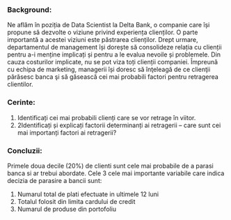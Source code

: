 ### Background:

Ne aflăm în poziția de Data Scientist la Delta Bank, o companie care își propune să dezvolte o viziune privind experiența clienților. 
O parte importantă a acestei viziuni este păstrarea clienților. 
Drept urmare, departamentul de management își dorește să consolideze relația cu clienții pentru a-i menține implicați și pentru a le evalua nevoile și problemele. 
Din cauza costurilor implicate, nu se pot viza toți clienții companiei. 
Împreună cu echipa de marketing, managerii își doresc să înţeleagă de ce clienţii părăsesc banca şi să găsească cei mai probabili factori pentru retragerea clientilor.


### Cerinte:
1. Identificați cei mai probabili clienți care se vor retrage în viitor.
2. 2Identificați și explicați factorii determinanți ai retragerii – care sunt cei mai importanți factori ai retragerii?

### Concluzii:

Primele doua decile (20%) de clienti sunt cele mai probabile de a parasi banca si ar trebui abordate.
Cele 3 cele mai importante variabile care indica decizia de parasire a bancii sunt:
1. Numarul total de plati efectuate in ultimele 12 luni
2. Totalul folosit din limita cardului de credit
3. Numarul de produse din portofoliu
